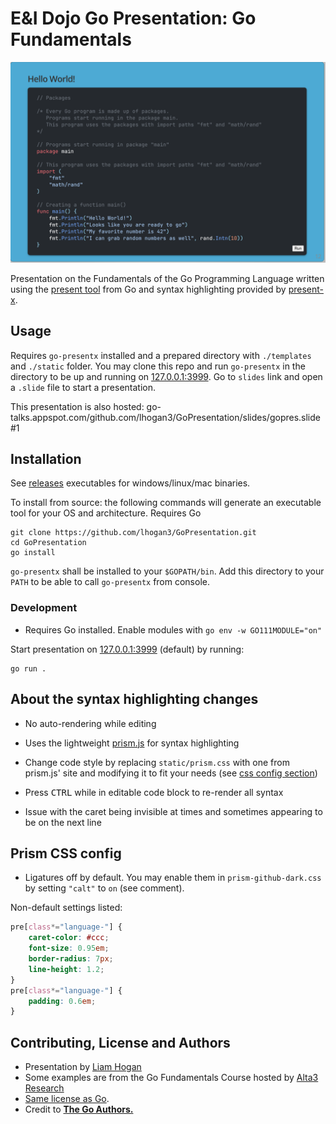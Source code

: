 # E&I Dojo Go Presentation: Go Fundamentals

![Hello World](./_assets/hello_world.png)

Presentation on the Fundamentals of the Go Programming Language written using the [present tool](https://github.com/golang/tools/tree/master/cmd/present) from Go and syntax highlighting provided by [present-x](https://github.com/soypat/go-presentx).

## Usage

Requires `go-presentx` installed and a prepared directory with `./templates` and `./static` folder. You may clone this repo and run `go-presentx` in the directory to be up and running on [127.0.0.1:3999](http://127.0.0.1:3999/). Go to `slides` link and open a `.slide` file to start a presentation.

This presentation is also hosted: go-talks.appspot.com/github.com/lhogan3/GoPresentation/slides/gopres.slide#1

## Installation

See [releases](https://github.com/soypat/go-presentx/releases) executables for windows/linux/mac binaries.

To install from source: the following commands will generate an executable tool for your OS and architecture. Requires Go

```console
git clone https://github.com/lhogan3/GoPresentation.git
cd GoPresentation
go install
```
`go-presentx` shall be installed to your `$GOPATH/bin`. Add this directory to your `PATH` to be able to call `go-presentx` from console.


### Development

* Requires Go installed. Enable modules with `go env -w GO111MODULE="on"`

Start presentation on [127.0.0.1:3999](http://127.0.0.1:3999/) (default) by running:

```console
go run . 
```


## About the syntax highlighting changes
* No auto-rendering while editing

* Uses the lightweight [prism.js](https://prismjs.com/) for syntax highlighting

* Change code style by replacing `static/prism.css` with one from prism.js' site and modifying it to fit your needs (see [css config section](#prism-css-config))

* Press <kbd>CTRL</kbd> while in editable code block to re-render all syntax

* Issue with the caret being invisible at times and sometimes appearing to be on the next line
## Prism CSS config 

* Ligatures off by default. You may enable them in `prism-github-dark.css` by setting `"calt"` to `on` (see comment).

Non-default settings listed:

```css
pre[class*="language-"] {
    caret-color: #ccc;
    font-size: 0.95em;
    border-radius: 7px;
    line-height: 1.2;
}
pre[class*="language-"] {
    padding: 0.6em;
}
```

##  Contributing, License and Authors
* Presentation by [Liam Hogan](https://github.com/lhogan3)
* Some examples are from the Go Fundamentals Course hosted by [Alta3 Research](https://alta3.com/)
* [Same license as Go](https://github.com/golang/go/blob/master/LICENSE). 
* Credit to **[The Go Authors.](https://go.dev/AUTHORS)**
